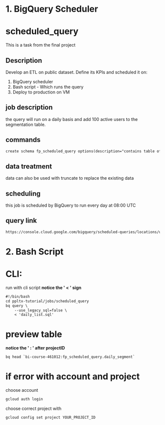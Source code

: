 # 1. BigQuery Scheduler
# scheduled_query

This is a task from the final project

## Description

Develop an ETL on public dataset.
Define its KPIs and scheduled it on:

1. BigQuery scheduler
2. Bash script - Which runs the query
3. Deploy to production on VM

## job description
the query will run on a daily basis and add 100 active users to the segmentation table.

## commands

```dtd
create schema fp_scheduled_query options(description="contains table of the daily segmentation")
```

## data treatment
data can also be used with truncate to replace the existing data

## scheduling
this job is scheduled by BigQuery to run every day at 08:00 UTC

## query link
```dtd
https://console.cloud.google.com/bigquery/scheduled-queries/locations/us/configs/6841c9b3-0000-2870-92b7-f403043d4cc4/runs?authuser=1&inv=1&invt=Abylpg&project=bi-course-461012
```


# 2. Bash Script

# CLI:
run with cli script <b>notice the ' < ' sign </b>
```dtd
#!/bin/bash
cd ppltx-tutorial/jobs/scheduled_query
bq query \
    --use_legacy_sql=false \
    < 'daily_list.sql'
```

# preview table
 <b>notice the ' : ' after projectID </b>
```dtd
bq head `bi-course-461012:fp_scheduled_query.daily_segment`
```

# if error with account and project 

choose account
```dtd
gcloud auth login
```

choose correct project with
```dtd
gcloud config set project YOUR_PROJECT_ID
```

